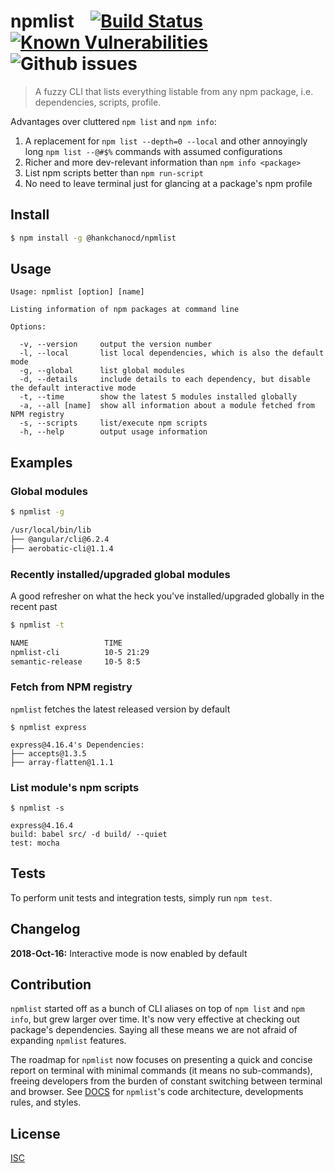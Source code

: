 # npmlist  &nbsp;&nbsp;  [![Build Status](https://travis-ci.org/hankchanocd/npmlist.svg?branch=master)](https://travis-ci.org/hankchanocd/npmlist)  [![Known Vulnerabilities](https://snyk.io/test/github/hankchanocd/npmlist/badge.svg?targetFile=package.json)](https://snyk.io/test/github/hankchanocd/npmlist?targetFile=package.json)  ![Github issues](https://img.shields.io/github/issues/hankchanocd/npmlist.svg)

> A fuzzy CLI that lists everything listable from any npm package, i.e. dependencies, scripts, profile.

Advantages over cluttered ```npm list``` and ```npm info```:

1. A replacement for ```npm list --depth=0 --local``` and other annoyingly long ```npm list --@#$%``` commands with assumed configurations
2. Richer and more dev-relevant information than ```npm info <package>```
3. List npm scripts better than ```npm run-script```
4. No need to leave terminal just for glancing at a package's npm profile

## Install

```bash
$ npm install -g @hankchanocd/npmlist
```

## Usage

```
Usage: npmlist [option] [name]

Listing information of npm packages at command line

Options:

  -v, --version     output the version number
  -l, --local       list local dependencies, which is also the default mode
  -g, --global      list global modules
  -d, --details     include details to each dependency, but disable the default interactive mode
  -t, --time        show the latest 5 modules installed globally
  -a, --all [name]  show all information about a module fetched from NPM registry
  -s, --scripts     list/execute npm scripts
  -h, --help        output usage information
```

## Examples

### Global modules

```bash
$ npmlist -g

/usr/local/bin/lib
├── @angular/cli@6.2.4
├── aerobatic-cli@1.1.4
```

### Recently installed/upgraded global modules

A good refresher on what the heck you've installed/upgraded globally in the recent past

```bash
$ npmlist -t

NAME                 TIME
npmlist-cli          10-5 21:29
semantic-release     10-5 8:5
```

### Fetch from NPM registry

`npmlist` fetches the latest released version by default

```
$ npmlist express

express@4.16.4's Dependencies:
├── accepts@1.3.5
├── array-flatten@1.1.1
```

### List module's npm scripts

```
$ npmlist -s

express@4.16.4
build: babel src/ -d build/ --quiet
test: mocha
```

## Tests

To perform unit tests and integration tests, simply run ```npm test```.

## Changelog

**2018-Oct-16:** Interactive mode is now enabled by default

## Contribution

```npmlist``` started off as a bunch of CLI aliases on top of ```npm list``` and ```npm info```, but grew larger over time. It's now very effective at checking out package's dependencies. Saying all these means we are not afraid of expanding ```npmlist``` features.

The roadmap for ```npmlist``` now focuses on presenting a quick and concise report on terminal with minimal commands (it means no sub-commands), freeing developers from the burden of constant switching between terminal and browser. See [DOCS](./DOCS.md) for ```npmlist```'s code architecture, developments rules, and styles.

## License

[ISC](./LICENSE.md)
